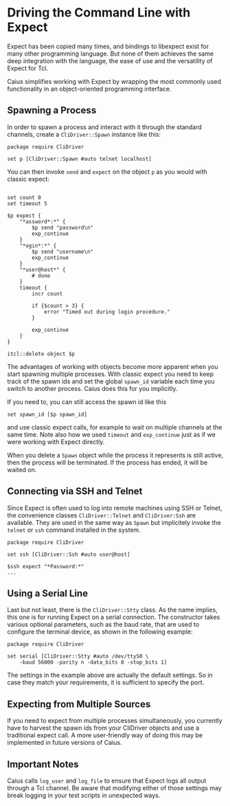 # Driving the Command Line with Expect

Expect has been copied many times, and bindings to libexpect exist for many
other programming language. But none of them achieves the same deep integration
with the language, the ease of use and the versatility of Expect for Tcl.

Caius simplifies working with Expect by wrapping the most commonly used
functionality in an object-oriented programming interface.

## Spawning a Process

In order to spawn a process and interact with it through the standard channels,
create a `CliDriver::Spawn` instance like this:

~~~~{.tcl}
package require CliDriver

set p [CliDriver::Spawn #auto telnet localhost]
~~~~

You can then invoke `send` and `expect` on the object `p` as you would with
classic expect:

~~~~{.tcl}

set count 0
set timeout 5

$p expect {
    "*assword*:*" {
        $p send "password\n"
        exp_continue
    }
    "*ogin*:*" {
        $p send "username\n"
        exp_continue
    }
    "*user@host*" {
        # done
    }
    timeout {
        incr count

        if {$count > 3} {
            error "Timed out during login procedure."
        }

        exp_continue
    }
}

itcl::delete object $p
~~~~

The advantages of working with objects become more apparent when you start
spawning multiple processes. With classic expect you need to keep track of the
spawn ids and set the global `spawn_id` variable each time you switch to another
process. Caius does this for you implicitly.

If you need to, you can still access the spawn id like this

~~~~{.tcl}
set spawn_id [$p spawn_id]
~~~~

and use classic expect calls, for example to wait on multiple channels at the
same time. Note also how we used `timeout` and `exp_continue` just as if we
were working with Expect directly.

When you delete a `Spawn` object while the process it represents is still
active, then the process will be terminated. If the process has ended, it will
be waited on.

## Connecting via SSH and Telnet

Since Expect is often used to log into remote machines using SSH or Telnet,
the convenience classes `CliDriver::Telnet` and `CliDriver:Ssh` are available.
They are used in the same way as `Spawn` but implicitely invoke the `telnet`
or `ssh` command installed in the system.

~~~~{.tcl}
package require CliDriver

set ssh [CliDriver::Ssh #auto user@host]

$ssh expect "*Password:*"
...
~~~~

## Using a Serial Line

Last but not least, there is the `CliDriver::Stty` class. As the name implies, this
one is for running Expect on a serial connection. The constructor takes various
optional parameters, such as the baud rate, that are used to configure the
terminal device, as shown in the following example:

~~~~{.tcl}
package require CliDriver

set serial [CliDriver::Stty #auto /dev/ttyS0 \
    -baud 56000 -parity n -data_bits 8 -stop_bits 1]
~~~~

The settings in the example above are actually the default settings. So in case
they match your requirements, it is sufficient to specify the port.

## Expecting from Multiple Sources

If you need to expect from multiple processes simultaneously, you currently
have to harvest the spawn ids from your CliDriver objects and use a traditional
expect call. A more user-friendly way of doing this may be implemented in future
versions of Caius.

## Important Notes

Caius calls `log_user` and `log_file` to ensure that Expect logs all output
through a Tcl channel. Be aware that modifying either of those settings may
break logging in your test scripts in unexpected ways.


